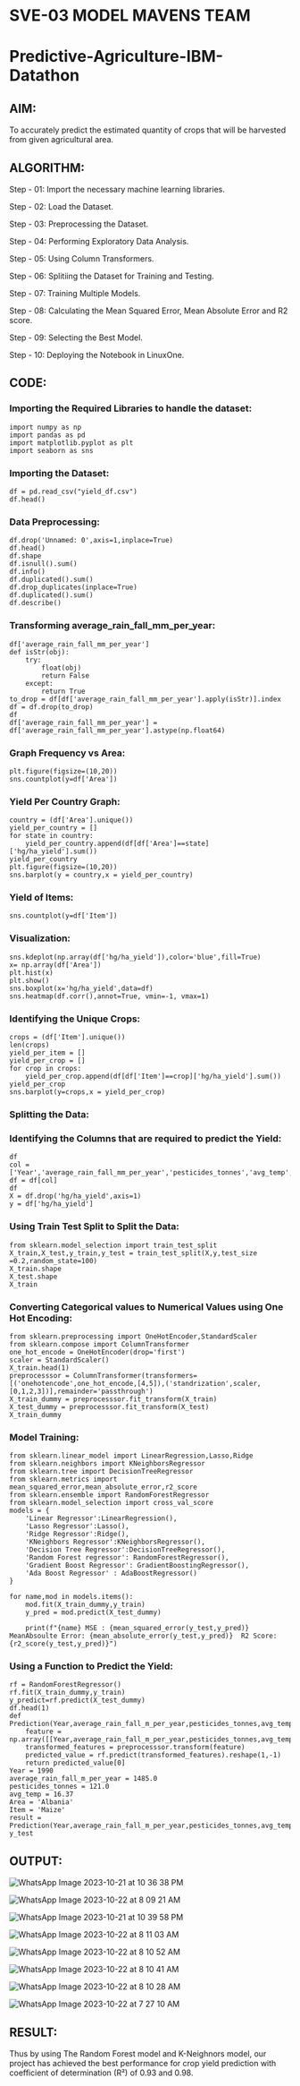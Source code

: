 # SVE-03 MODEL MAVENS TEAM
# Predictive-Agriculture-IBM-Datathon
## AIM:
To accurately predict the estimated quantity of crops that will be harvested from given agricultural area.
## ALGORITHM:
Step - 01: Import the necessary machine learning libraries.

Step - 02: Load the Dataset.

Step - 03: Preprocessing the Dataset.

Step - 04: Performing Exploratory Data Analysis.

Step - 05: Using Column Transformers.

Step - 06: Splitiing the Dataset for Training and Testing.

Step - 07: Training Multiple Models.

Step - 08: Calculating the Mean Squared Error, Mean Absolute Error and R2 score.

Step - 09: Selecting the Best Model.

Step - 10: Deploying the Notebook in LinuxOne.
## CODE:
### Importing the Required Libraries to handle the dataset:
```
import numpy as np
import pandas as pd
import matplotlib.pyplot as plt
import seaborn as sns
```
### Importing the Dataset:
```
df = pd.read_csv("yield_df.csv")
df.head()
```
### Data Preprocessing:
```
df.drop('Unnamed: 0',axis=1,inplace=True)
df.head()
df.shape
df.isnull().sum()
df.info()
df.duplicated().sum()
df.drop_duplicates(inplace=True)
df.duplicated().sum()
df.describe()
```
### Transforming average_rain_fall_mm_per_year:
```
df['average_rain_fall_mm_per_year']
def isStr(obj):
    try:
        float(obj)
        return False
    except:
        return True
to_drop = df[df['average_rain_fall_mm_per_year'].apply(isStr)].index
df = df.drop(to_drop)
df
df['average_rain_fall_mm_per_year'] = df['average_rain_fall_mm_per_year'].astype(np.float64)
```
### Graph Frequency vs Area:
```
plt.figure(figsize=(10,20))
sns.countplot(y=df['Area'])
```
### Yield Per Country Graph:
```
country = (df['Area'].unique())
yield_per_country = []
for state in country:
    yield_per_country.append(df[df['Area']==state]['hg/ha_yield'].sum())
yield_per_country
plt.figure(figsize=(10,20))
sns.barplot(y = country,x = yield_per_country)
```
### Yield of Items:
```
sns.countplot(y=df['Item'])
```
### Visualization:
```
sns.kdeplot(np.array(df['hg/ha_yield']),color='blue',fill=True)
x= np.array(df['Area'])
plt.hist(x)
plt.show()
sns.boxplot(x='hg/ha_yield',data=df)
sns.heatmap(df.corr(),annot=True, vmin=-1, vmax=1)
```
### Identifying the Unique Crops:
```
crops = (df['Item'].unique())
len(crops)
yield_per_item = []
yield_per_crop = []
for crop in crops:
    yield_per_crop.append(df[df['Item']==crop]['hg/ha_yield'].sum())
yield_per_crop
sns.barplot(y=crops,x = yield_per_crop)
```
### Splitting the Data:
### Identifying the Columns that are required to predict the Yield:
```
df
col = ['Year','average_rain_fall_mm_per_year','pesticides_tonnes','avg_temp','Area','Item','hg/ha_yield']
df = df[col]
df
X = df.drop('hg/ha_yield',axis=1)
y = df['hg/ha_yield']
```
### Using Train Test Split to Split the Data:
```
from sklearn.model_selection import train_test_split
X_train,X_test,y_train,y_test = train_test_split(X,y,test_size =0.2,random_state=100)
X_train.shape
X_test.shape
X_train
```
### Converting Categorical values to Numerical Values using One Hot Encoding:
```
from sklearn.preprocessing import OneHotEncoder,StandardScaler
from sklearn.compose import ColumnTransformer
one_hot_encode = OneHotEncoder(drop='first')
scaler = StandardScaler()
X_train.head(1)
preprocesssor = ColumnTransformer(transformers=[('onehotencode',one_hot_encode,[4,5]),('standrization',scaler,[0,1,2,3])],remainder='passthrough')
X_train_dummy = preprocesssor.fit_transform(X_train)
X_test_dummy = preprocesssor.fit_transform(X_test)
X_train_dummy
```
### Model Training:
```
from sklearn.linear_model import LinearRegression,Lasso,Ridge
from sklearn.neighbors import KNeighborsRegressor
from sklearn.tree import DecisionTreeRegressor
from sklearn.metrics import mean_squared_error,mean_absolute_error,r2_score
from sklearn.ensemble import RandomForestRegressor
from sklearn.model_selection import cross_val_score
models = {
    'Linear Regressor':LinearRegression(),
    'Lasso Regressor':Lasso(),
    'Ridge Regressor':Ridge(),
    'KNeighbors Regressor':KNeighborsRegressor(),
    'Decision Tree Regressor':DecisionTreeRegressor(),
    'Random Forest regressor': RandomForestRegressor(),
    'Gradient Boost Regressor': GradientBoostingRegressor(),
    'Ada Boost Regressor' : AdaBoostRegressor()
}

for name,mod in models.items():
    mod.fit(X_train_dummy,y_train)
    y_pred = mod.predict(X_test_dummy)

    print(f"{name} MSE : {mean_squared_error(y_test,y_pred)} MeanAbsoulte Error: {mean_absolute_error(y_test,y_pred)}  R2 Score: {r2_score(y_test,y_pred)}")
```
### Using a Function to Predict the Yield:
```
rf = RandomForestRegressor()
rf.fit(X_train_dummy,y_train)
y_predict=rf.predict(X_test_dummy)
df.head(1)
def Prediction(Year,average_rain_fall_m_per_year,pesticides_tonnes,avg_temp,Area,Item):
    feature = np.array([[Year,average_rain_fall_m_per_year,pesticides_tonnes,avg_temp,Area,Item]])
    transformed_features = preprocesssor.transform(feature)
    predicted_value = rf.predict(transformed_features).reshape(1,-1)
    return predicted_value[0]
Year = 1990
average_rain_fall_m_per_year = 1485.0
pesticides_tonnes = 121.0
avg_temp = 16.37
Area = 'Albania'
Item = 'Maize'
result = Prediction(Year,average_rain_fall_m_per_year,pesticides_tonnes,avg_temp,Area,Item)
y_test
```
## OUTPUT:

![WhatsApp Image 2023-10-21 at 10 36 38 PM](https://github.com/Aishwarya-TM/Predictive-Agriculture-IBM-Datathon/assets/127846109/294fd787-70a7-48d7-bc13-237ad520c533)

![WhatsApp Image 2023-10-22 at 8 09 21 AM](https://github.com/Aishwarya-TM/Predictive-Agriculture-IBM-Datathon/assets/127846109/55fed315-d846-4c28-a4cb-fe7909a076c1)

![WhatsApp Image 2023-10-21 at 10 39 58 PM](https://github.com/Aishwarya-TM/Predictive-Agriculture-IBM-Datathon/assets/127846109/53130248-8371-4192-a986-4cd602a4567b)

![WhatsApp Image 2023-10-22 at 8 11 03 AM](https://github.com/Aishwarya-TM/Predictive-Agriculture-IBM-Datathon/assets/127846109/d4f6369d-e274-4c88-abf7-ea5ca5d9661e)

![WhatsApp Image 2023-10-22 at 8 10 52 AM](https://github.com/Aishwarya-TM/Predictive-Agriculture-IBM-Datathon/assets/127846109/acb4cc54-3e7b-464d-98f0-86fca378778c)

![WhatsApp Image 2023-10-22 at 8 10 41 AM](https://github.com/Aishwarya-TM/Predictive-Agriculture-IBM-Datathon/assets/127846109/b2c8d2f1-823e-4765-9893-4e601ce0d9dd)

![WhatsApp Image 2023-10-22 at 8 10 28 AM](https://github.com/Aishwarya-TM/Predictive-Agriculture-IBM-Datathon/assets/127846109/16ebeaa3-8d92-4be5-80eb-b1d772c27cc5)

![WhatsApp Image 2023-10-22 at 7 27 10 AM](https://github.com/Aishwarya-TM/Predictive-Agriculture-IBM-Datathon/assets/127846109/cfd5b8ec-99ca-4ffd-b07a-e73753817fe0)

## RESULT:
Thus by using The Random Forest model and K-Neighnors model, our project has achieved the best performance for crop yield prediction with coefficient of determination (R²) of 0.93 and 0.98.
